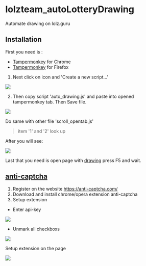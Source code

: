 # lolzteam_autoLotteryDrawing
Automate drawing on lolz.guru

## Installation
First you need is :
- [Tampermonkey](https://chrome.google.com/webstore/detail/tampermonkey/dhdgffkkebhmkfjojejmpbldmpobfkfo) for Chrome
- [Tampermonkey](https://addons.mozilla.org/ru/firefox/addon/tampermonkey/) for Firefox



1) Next click on icon and 'Create a new script...'

<img src="https://i.imgur.com/isvTZXc.png">

2) Then copy script 'auto_drawing.js' and paste into opened tampermonkey tab. Then Save file.  

<img src="https://i.imgur.com/qpNaODu.png">

Do same with other file 'scroll_opentab.js' 
> item '1' and '2' look up

After you will see: 

<img src="https://i.imgur.com/7jwp7nL.png">

Last that you need is open page with [drawing](https://lolz.guru/forums/contests/) press F5 and wait.


## [anti-captcha](https://anti-captcha.com/mainpage)

1) Register on the website https://anti-captcha.com/
2) Download and install chrome/opera extension anti-captcha
3) Setup extension 
- Enter api-key

<img src="https://i.imgur.com/lgJbHBH.png">

- Unmark all  checkboxs

<img src="https://i.imgur.com/k2ae4zy.png">


Setup extension on the page

<img src="https://i.imgur.com/hzHfjKc.png">







